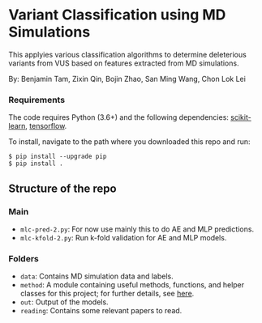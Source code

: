 # Variant Classification using MD Simulations

This applyies various classification algorithms to determine deleterious variants from VUS based on features extracted from MD simulations.

By: Benjamin Tam, Zixin Qin, Bojin Zhao, San Ming Wang, Chon Lok Lei

### Requirements

The code requires Python (3.6+) and the following dependencies:
[scikit-learn](https://scikit-learn.org/stable/install.html), [tensorflow](https://www.tensorflow.org/install).

To install, navigate to the path where you downloaded this repo and run:
```
$ pip install --upgrade pip
$ pip install .
```

## Structure of the repo

### Main
- `mlc-pred-2.py`: For now use mainly this to do AE and MLP predictions.
- `mlc-kfold-2.py`: Run k-fold validation for AE and MLP models.

### Folders
- `data`: Contains MD simulation data and labels.
- `method`: A module containing useful methods, functions, and helper classes for this project;
            for further details, see [here](./method/README.md).
- `out`: Output of the models.
- `reading`: Contains some relevant papers to read.
